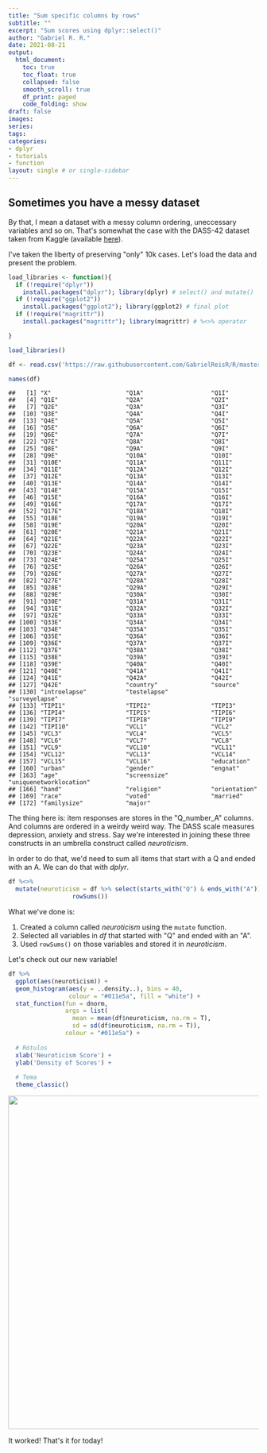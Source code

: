 ```yaml
---
title: "Sum specific columns by rows"
subtitle: ""
excerpt: "Sum scores using dplyr::select()"
author: "Gabriel R. R."
date: 2021-08-21
output: 
  html_document:
    toc: true
    toc_float: true
    collapsed: false
    smooth_scroll: true
    df_print: paged
    code_folding: show
draft: false
images:
series:
tags:
categories:
- dplyr
- tutorials
- function
layout: single # or single-sidebar
---
```

## Sometimes you have a messy dataset

By that, I mean a dataset with a messy column ordering, uneccessary variables
and so on. That's somewhat the case with the DASS-42 dataset taken from
Kaggle (available 
[here](https://www.kaggle.com/lucasgreenwell/depression-anxiety-stress-scales-responses)).

I've taken the liberty of preserving "only" 10k cases. Let's load the data and
present the problem.


```r
load_libraries <- function(){
  if (!require("dplyr"))
    install.packages("dplyr"); library(dplyr) # select() and mutate()
  if (!require("ggplot2"))
    install.packages("ggplot2"); library(ggplot2) # final plot
  if (!require("magrittr"))
    install.packages("magrittr"); library(magrittr) # %<>% operator

}

load_libraries()

df <- read.csv('https://raw.githubusercontent.com/GabrielReisR/R/master/estrutura%20de%20dados/dados/dass42_brief.csv')[-1]

names(df)
```

```
##   [1] "X"                     "Q1A"                   "Q1I"                  
##   [4] "Q1E"                   "Q2A"                   "Q2I"                  
##   [7] "Q2E"                   "Q3A"                   "Q3I"                  
##  [10] "Q3E"                   "Q4A"                   "Q4I"                  
##  [13] "Q4E"                   "Q5A"                   "Q5I"                  
##  [16] "Q5E"                   "Q6A"                   "Q6I"                  
##  [19] "Q6E"                   "Q7A"                   "Q7I"                  
##  [22] "Q7E"                   "Q8A"                   "Q8I"                  
##  [25] "Q8E"                   "Q9A"                   "Q9I"                  
##  [28] "Q9E"                   "Q10A"                  "Q10I"                 
##  [31] "Q10E"                  "Q11A"                  "Q11I"                 
##  [34] "Q11E"                  "Q12A"                  "Q12I"                 
##  [37] "Q12E"                  "Q13A"                  "Q13I"                 
##  [40] "Q13E"                  "Q14A"                  "Q14I"                 
##  [43] "Q14E"                  "Q15A"                  "Q15I"                 
##  [46] "Q15E"                  "Q16A"                  "Q16I"                 
##  [49] "Q16E"                  "Q17A"                  "Q17I"                 
##  [52] "Q17E"                  "Q18A"                  "Q18I"                 
##  [55] "Q18E"                  "Q19A"                  "Q19I"                 
##  [58] "Q19E"                  "Q20A"                  "Q20I"                 
##  [61] "Q20E"                  "Q21A"                  "Q21I"                 
##  [64] "Q21E"                  "Q22A"                  "Q22I"                 
##  [67] "Q22E"                  "Q23A"                  "Q23I"                 
##  [70] "Q23E"                  "Q24A"                  "Q24I"                 
##  [73] "Q24E"                  "Q25A"                  "Q25I"                 
##  [76] "Q25E"                  "Q26A"                  "Q26I"                 
##  [79] "Q26E"                  "Q27A"                  "Q27I"                 
##  [82] "Q27E"                  "Q28A"                  "Q28I"                 
##  [85] "Q28E"                  "Q29A"                  "Q29I"                 
##  [88] "Q29E"                  "Q30A"                  "Q30I"                 
##  [91] "Q30E"                  "Q31A"                  "Q31I"                 
##  [94] "Q31E"                  "Q32A"                  "Q32I"                 
##  [97] "Q32E"                  "Q33A"                  "Q33I"                 
## [100] "Q33E"                  "Q34A"                  "Q34I"                 
## [103] "Q34E"                  "Q35A"                  "Q35I"                 
## [106] "Q35E"                  "Q36A"                  "Q36I"                 
## [109] "Q36E"                  "Q37A"                  "Q37I"                 
## [112] "Q37E"                  "Q38A"                  "Q38I"                 
## [115] "Q38E"                  "Q39A"                  "Q39I"                 
## [118] "Q39E"                  "Q40A"                  "Q40I"                 
## [121] "Q40E"                  "Q41A"                  "Q41I"                 
## [124] "Q41E"                  "Q42A"                  "Q42I"                 
## [127] "Q42E"                  "country"               "source"               
## [130] "introelapse"           "testelapse"            "surveyelapse"         
## [133] "TIPI1"                 "TIPI2"                 "TIPI3"                
## [136] "TIPI4"                 "TIPI5"                 "TIPI6"                
## [139] "TIPI7"                 "TIPI8"                 "TIPI9"                
## [142] "TIPI10"                "VCL1"                  "VCL2"                 
## [145] "VCL3"                  "VCL4"                  "VCL5"                 
## [148] "VCL6"                  "VCL7"                  "VCL8"                 
## [151] "VCL9"                  "VCL10"                 "VCL11"                
## [154] "VCL12"                 "VCL13"                 "VCL14"                
## [157] "VCL15"                 "VCL16"                 "education"            
## [160] "urban"                 "gender"                "engnat"               
## [163] "age"                   "screensize"            "uniquenetworklocation"
## [166] "hand"                  "religion"              "orientation"          
## [169] "race"                  "voted"                 "married"              
## [172] "familysize"            "major"
```

The thing here is: item responses are stores in the "Q_number_A" columns.
And columns are ordered in a weirdy weird way.
The DASS scale measures depression, anxiety and stress. Say we're interested
in joining these three constructs in an umbrella construct called *neuroticism*.

In order to do that, we'd need to sum all items that start with a Q and ended
with an A. We can do that with *dplyr*.


```r
df %<>% 
  mutate(neuroticism = df %>% select(starts_with("Q") & ends_with("A")) %>%
                  rowSums())
```

What we've done is:

1. Created a column called *neuroticism* using the `mutate` function.
2. Selected all variables in *df* that started with "Q" and ended with an "A".
3. Used `rowSums()` on those variables and stored it in *neuroticism*.

Let's check out our new variable!


```r
df %>%
  ggplot(aes(neuroticism)) +
  geom_histogram(aes(y = ..density..), bins = 40,
                 colour = "#011e5a", fill = "white") +
  stat_function(fun = dnorm,
                args = list(
                  mean = mean(df$neuroticism, na.rm = T),
                  sd = sd(df$neuroticism, na.rm = T)),
                colour = "#011e5a") +
  
  # Rótulos
  xlab('Neuroticism Score') +
  ylab('Density of Scores') +
  
  # Tema
  theme_classic()
```

<img src="{{< blogdown/postref >}}index_files/figure-html/Histogram of neuroticism scores-1.png" width="672" />

It worked!
That's it for today!
